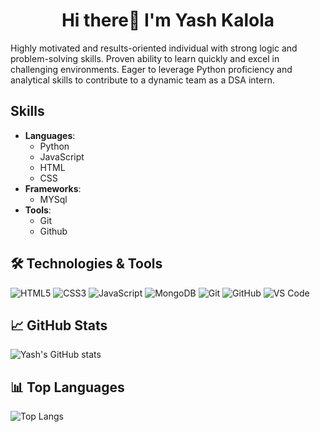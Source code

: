 <h1 align="center"> Hi there👋 I'm Yash Kalola </h2>

Highly motivated and results-oriented individual with strong logic and
problem-solving skills. Proven ability to learn quickly and excel in
challenging environments. Eager to leverage Python proficiency and
analytical skills to contribute to a dynamic team as a DSA intern.

## Skills
- **Languages**:
  - Python
  - JavaScript
  - HTML
  - CSS
- **Frameworks**:
  - MYSql
- **Tools**:
  - Git
  - Github

<h2>🛠️ Technologies & Tools</h2>
  <div class="tech-icons">
    <img src="https://img.shields.io/badge/-HTML5-E34F26?logo=html5&logoColor=white&style=flat" alt="HTML5">
    <img src="https://img.shields.io/badge/-CSS3-1572B6?logo=css3&logoColor=white&style=flat" alt="CSS3">
    <img src="https://img.shields.io/badge/-JavaScript-F7DF1E?logo=javascript&logoColor=black&style=flat" alt="JavaScript">
    <img src="https://img.shields.io/badge/-MongoDB-47A248?logo=mongodb&logoColor=white&style=flat" alt="MongoDB">
    <img src="https://img.shields.io/badge/-Git-F05032?logo=git&logoColor=white&style=flat" alt="Git">
    <img src="https://img.shields.io/badge/-GitHub-181717?logo=github&logoColor=white&style=flat" alt="GitHub">
    <img src="https://img.shields.io/badge/-VS%20Code-007ACC?logo=visual-studio-code&logoColor=white&style=flat" alt="VS Code">
  </div>

  <h2>📈 GitHub Stats</h2>
    <div>
      <img src="https://github-readme-stats.vercel.app/api?username=yashkalola&show_icons=true&theme=radical" alt="Yash's GitHub stats">
    </div>

  <h2>📊 Top Languages</h2>
    <div>
      <img src="https://github-readme-stats.vercel.app/api/top-langs/?username=yashkalola&layout=compact&theme=radical" alt="Top Langs">
    </div>

